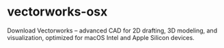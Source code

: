 # vectorworks-osx
Download Vectorworks – advanced CAD for 2D drafting, 3D modeling, and visualization, optimized for macOS Intel and Apple Silicon devices.  
